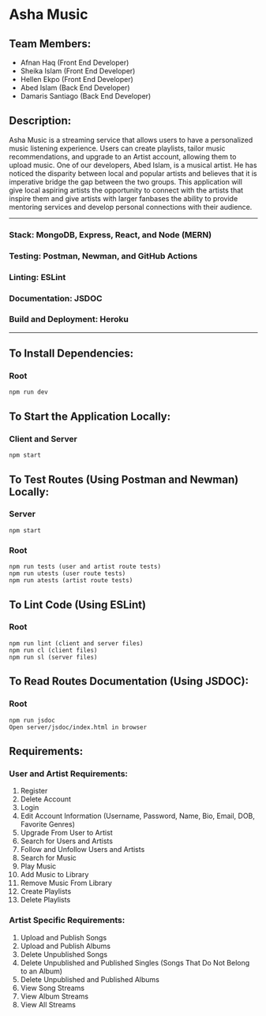 # Asha Music

## Team Members:
* Afnan Haq (Front End Developer) 
* Sheika Islam (Front End Developer)
* Hellen Ekpo (Front End Developer)
* Abed Islam (Back End Developer)
* Damaris Santiago (Back End Developer)

## Description:
Asha Music is a streaming service that allows users to have a personalized music listening experience. Users can create playlists, tailor music recommendations, and upgrade to an Artist account, allowing them to upload music. One of our developers, Abed Islam, is a musical artist. He has noticed the disparity between local and popular artists and believes that it is imperative bridge the gap between the two groups. This application will give local aspiring artists the opportunity to connect with the artists that inspire them and give artists with larger fanbases the ability to provide mentoring services and develop personal connections with their audience.

_________________
### Stack: MongoDB, Express, React, and Node (MERN)
### Testing: Postman, Newman, and GitHub Actions
### Linting: ESLint
### Documentation: JSDOC
### Build and Deployment: Heroku
_________________
## To Install Dependencies:
### Root
    npm run dev

## To Start the Application Locally:
### Client and Server
    npm start

## To Test Routes (Using Postman and Newman) Locally:
### Server
    npm start

### Root
    npm run tests (user and artist route tests)
    npm run utests (user route tests)
    npm run atests (artist route tests)

## To Lint Code (Using ESLint)
### Root
    npm run lint (client and server files)
    npm run cl (client files)
    npm run sl (server files)

## To Read Routes Documentation (Using JSDOC):
### Root
    npm run jsdoc
    Open server/jsdoc/index.html in browser

## Requirements:
### User and Artist Requirements:
1. Register
1. Delete Account
1. Login
1. Edit Account Information (Username, Password, Name, Bio, Email, DOB, Favorite Genres)
1. Upgrade From User to Artist
1. Search for Users and Artists
1. Follow and Unfollow Users and Artists
1. Search for Music
1. Play Music
1. Add Music to Library
1. Remove Music From Library
1. Create Playlists
1. Delete Playlists

### Artist Specific Requirements:
1. Upload and Publish Songs
1. Upload and Publish Albums
1. Delete Unpublished Songs
1. Delete Unpublished and Published Singles (Songs That Do Not Belong to an Album)
1. Delete Unpublished and Published Albums
1. View Song Streams
1. View Album Streams
1. View All Streams
